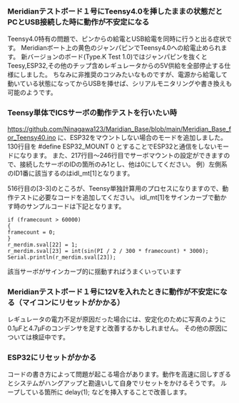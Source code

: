 ### Meridianテストボード１号にTeensy4.0を挿したままの状態だとPCとUSB接続した時に動作が不安定になる
Teensy4.0特有の問題で、ピンからの給電とUSB給電を同時に行うと出る症状です。
Meridianボート上の黄色のジャンパピンでTeensy4.0への給電止められます。
新バージョンのボード(Type.K Test 1.0)ではジャンパピンを抜くとTeesy,ESP32,その他のチップ含めレギュレータからの5V供給を全部停止する仕様にしました。
ちなみに非推奨のコツみたいなものですが、電源から給電して動いている状態になってからUSBを挿せば、シリアルモニタリングや書き換えも可能のようです。

### Teensy単体でICSサーボの動作テストを行いたい時
https://github.com/Ninagawa123/Maridian_Base/blob/main/Meridian_Base_for_Teensy40.ino
に、ESP32をマウントしない場合のモードを追加しました。
130行目を #define ESP32_MOUNT 0 とすることでESP32と通信をしないモードになります。
また、217行目〜246行目でサーボマウントの設定ができますので、接続したサーボのIDの箇所のみ1とし、他は0にしてください。
例）左側系のID1番に該当するのはidl_mt[1]となります。

516行目の[3-3]のところが、Teensy単独計算用のプロセスになりますので、動作テストに必要なコードを追加してください。
idl_mt[1]をサインカーブで動かす時のサンプルコードは下記となります。
```
if (framecount > 60000) 
{ 
framecount = 0; 
}
r_merdim.sval[22] = 1;
r_merdim.sval[23] = int(sin(PI / 2 / 300 * framecount) * 3000);
Serial.println(r_merdim.sval[23]);
```
該当サーボがサインカーブ的に揺動すればうまくいっています

### Meridianテストボード１号に12Vを入れたときに動作が不安定になる（マイコンにリセットがかかる）
レギュレータの電力不足が原因だった場合には、安定化のために写真のように0.1μFと4.7μFのコンデンサを足すと改善するかもしれません。
その他の原因については検証中です。

### ESP32にリセットがかかる
コードの書き方によって問題が起こる場合があります。動作を高速に回しすぎるとシステムがハングアップと勘違いして自身でリセットをかけるそうです。
ループしている箇所に delay(1); などを挿入することで改善します。
